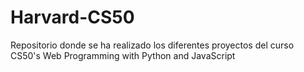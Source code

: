 # Harvard-CS50
Repositorio donde se ha realizado los diferentes proyectos del curso CS50's Web Programming with Python and JavaScript
